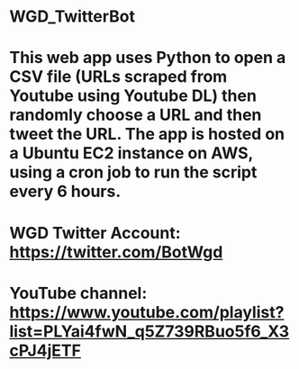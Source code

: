 # WGD_TwitterBot
# This web app uses Python to open a CSV file (URLs scraped from Youtube using Youtube DL) then randomly choose a URL and then tweet the URL. The app is hosted on a Ubuntu EC2 instance on AWS, using a cron job to run the script every 6 hours.
# WGD Twitter Account: https://twitter.com/BotWgd
# YouTube channel: https://www.youtube.com/playlist?list=PLYai4fwN_q5Z739RBuo5f6_X3cPJ4jETF
